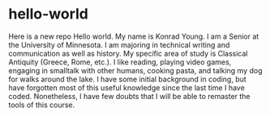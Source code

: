 # hello-world
Here is a new repo
Hello world. My name is Konrad Young. I am a Senior at the University of Minnesota. I am majoring in technical writing and communication as well as history. My specific area of study is Classical Antiquity (Greece, Rome, etc.). I like reading, playing video games, engaging in smalltalk with other humans, cooking pasta, and talking my dog for walks around the lake. I have some initial background in coding, but have forgotten most of this useful knowledge since the last time I have coded. Nonetheless, I have few doubts that I will be able to remaster the tools of this course.
